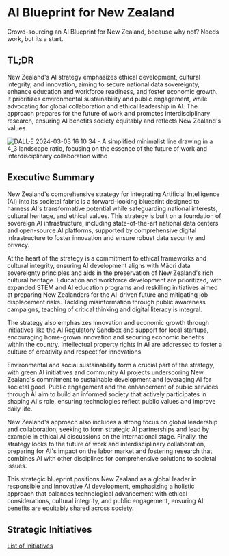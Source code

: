 # AI Blueprint for New Zealand
Crowd-sourcing an AI Blueprint for New Zealand, because why not? Needs work, but its a start.

## TL;DR
New Zealand's AI strategy emphasizes ethical development, cultural integrity, and innovation, aiming to secure national data sovereignty, enhance education and workforce readiness, and foster economic growth. It prioritizes environmental sustainability and public engagement, while advocating for global collaboration and ethical leadership in AI. The approach prepares for the future of work and promotes interdisciplinary research, ensuring AI benefits society equitably and reflects New Zealand's values.

![DALL·E 2024-03-03 16 10 34 - A simplified minimalist line drawing in a 4_3 landscape ratio, focusing on the essence of the future of work and interdisciplinary collaboration witho](https://github.com/cgbarlow/AI-Blueprint-for-New-Zealand/assets/959402/65a5719d-3c00-4b2b-bb4f-014de0aa502a)

## Executive Summary
New Zealand's comprehensive strategy for integrating Artificial Intelligence (AI) into its societal fabric is a forward-looking blueprint designed to harness AI's transformative potential while safeguarding national interests, cultural heritage, and ethical values. This strategy is built on a foundation of sovereign AI infrastructure, including state-of-the-art national data centers and open-source AI platforms, supported by comprehensive digital infrastructure to foster innovation and ensure robust data security and privacy.

At the heart of the strategy is a commitment to ethical frameworks and cultural integrity, ensuring AI development aligns with Māori data sovereignty principles and aids in the preservation of New Zealand's rich cultural heritage. Education and workforce development are prioritized, with expanded STEM and AI education programs and reskilling initiatives aimed at preparing New Zealanders for the AI-driven future and mitigating job displacement risks. Tackling misinformation through public awareness campaigns, teaching of critical thinking and digital literacy is integral.

The strategy also emphasizes innovation and economic growth through initiatives like the AI Regulatory Sandbox and support for local startups, encouraging home-grown innovation and securing economic benefits within the country. Intellectual property rights in AI are addressed to foster a culture of creativity and respect for innovations.

Environmental and social sustainability form a crucial part of the strategy, with green AI initiatives and community AI projects underscoring New Zealand's commitment to sustainable development and leveraging AI for societal good. Public engagement and the enhancement of public services through AI aim to build an informed society that actively participates in shaping AI's role, ensuring technologies reflect public values and improve daily life.

New Zealand's approach also includes a strong focus on global leadership and collaboration, seeking to form strategic AI partnerships and lead by example in ethical AI discussions on the international stage. Finally, the strategy looks to the future of work and interdisciplinary collaboration, preparing for AI's impact on the labor market and fostering research that combines AI with other disciplines for comprehensive solutions to societal issues.

This strategic blueprint positions New Zealand as a global leader in responsible and innovative AI development, emphasizing a holistic approach that balances technological advancement with ethical considerations, cultural integrity, and public engagement, ensuring AI benefits are equitably shared across society.

## Strategic Initiatives
[List of Initiatives](./Initiatives.md)
